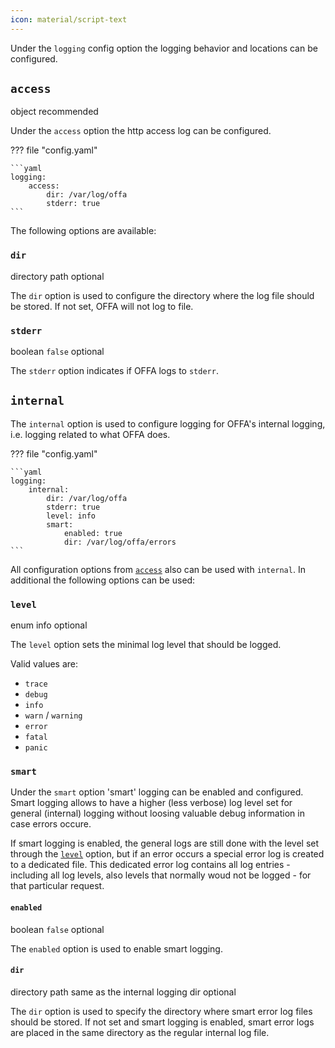 ```yaml
---
icon: material/script-text
---
```


Under the `logging` config option the logging behavior and locations can be 
configured.

## `access`
<span class="badge badge-purple" title="Value Type">object</span>
<span class="badge badge-green" title="If this option is required or optional">recommended</span>

Under the `access` option the http access log can be configured.

??? file "config.yaml"

    ```yaml
    logging:
        access:
            dir: /var/log/offa
            stderr: true
    ```

The following options are available:

### `dir`
<span class="badge badge-purple" title="Value Type">directory path</span>
<span class="badge badge-green" title="If this option is required or optional">optional</span>

The `dir` option is used to configure the directory where the log file 
should be stored.
If not set, OFFA will not log to file.

### `stderr`
<span class="badge badge-purple" title="Value Type">boolean</span>
<span class="badge badge-blue" title="Default Value">`false`</span>
<span class="badge badge-green" title="If this option is required or optional">optional</span>

The `stderr` option indicates if OFFA logs to `stderr`.

## `internal`
The `internal` option is used to configure logging for OFFA's internal 
logging, i.e. logging related to what OFFA does.

??? file "config.yaml"

    ```yaml
    logging:
        internal:
            dir: /var/log/offa
            stderr: true
            level: info
            smart:
                enabled: true
                dir: /var/log/offa/errors
    ```

All configuration options from [`access`](#access) also can be used with 
`internal`.
In additional the following options can be used:

### `level`
<span class="badge badge-purple" title="Value Type">enum</span>
<span class="badge badge-blue" title="Default Value">info</span>
<span class="badge badge-green" title="If this option is required or optional">optional</span>

The `level` option sets the minimal log level that should be logged.

Valid values are:

- `trace`
- `debug`
- `info`
- `warn` / `warning`
- `error`
- `fatal`
- `panic`

### `smart`

Under the `smart` option 'smart' logging can be enabled and configured. 
Smart logging allows to have a higher (less verbose) log level set for 
general (internal) logging without loosing valuable debug information in 
case errors occure.

If smart logging is enabled, the general logs are still done with the level 
set through the [`level`](#level) option, but if an error occurs a special 
error log is created to a dedicated file. This dedicated error log contains 
all log entries - including all log levels, also levels that normally woud 
not be logged - for that particular request.

#### `enabled`
<span class="badge badge-purple" title="Value Type">boolean</span>
<span class="badge badge-blue" title="Default Value">`false`</span>
<span class="badge badge-green" title="If this option is required or optional">optional</span>

The `enabled` option is used to enable smart logging.

#### `dir`
<span class="badge badge-purple" title="Value Type">directory path</span>
<span class="badge badge-blue" title="Default Value">same as the internal logging dir</span>
<span class="badge badge-green" title="If this option is required or optional">optional</span>

The `dir` option is used to specify the directory where smart error log 
files should be stored.
If not set and smart logging is enabled, smart error logs are placed in the 
same directory as the regular internal log file.